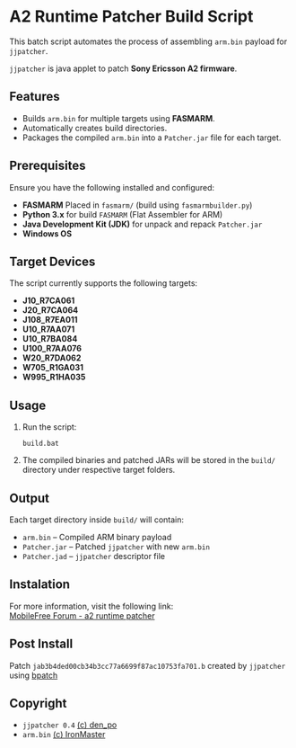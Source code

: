 # A2 Runtime Patcher Build Script
This batch script automates the process of assembling `arm.bin` payload for `jjpatcher`.

`jjpatcher` is java applet to patch **Sony Ericsson A2 firmware**.

## Features
- Builds `arm.bin` for multiple targets using **FASMARM**.
- Automatically creates build directories.
- Packages the compiled `arm.bin` into a `Patcher.jar` file for each target.

## Prerequisites
Ensure you have the following installed and configured:
- **FASMARM** Placed in `fasmarm/` (build using `fasmarmbuilder.py`)
- **Python 3.x** for build `FASMARM` (Flat Assembler for ARM)
- **Java Development Kit (JDK)** for unpack and repack `Patcher.jar`
- **Windows OS**

## Target Devices
The script currently supports the following targets:
- **J10_R7CA061**
- **J20_R7CA064**
- **J108_R7EA011**
- **U10_R7AA071**
- **U10_R7BA084**
- **U100_R7AA076**
- **W20_R7DA062**
- **W705_R1GA031**
- **W995_R1HA035**

## Usage
1. Run the script:
   ```
   build.bat
   ```
2. The compiled binaries and patched JARs will be stored in the `build/` directory under respective target folders.

## Output
Each target directory inside `build/` will contain:
- `arm.bin` – Compiled ARM binary payload
- `Patcher.jar` – Patched `jjpatcher` with new `arm.bin`
- `Patcher.jad` – `jjpatcher` descriptor file

## Instalation
For more information, visit the following link:  
[MobileFree Forum - a2 runtime patcher](https://mobilefree.justdanpo.ru/newbb_plus/viewtopic.php?topic_id=3591)

## Post Install
Patch `jab3b4ded00cb34b3cc77a6699f87ac10753fa701.b` created by `jjpatcher` using [bpatch](https://github.com/farid1991/bpatch)

## Copyright
- `jjpatcher 0.4` [(c) den_po](https://github.com/justdanpo)
- `arm.bin` [(c) IronMaster](https://github.com/IronMaster)